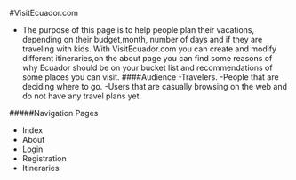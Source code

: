 #VisitEcuador.com

- The purpose of this page is to help people plan their vacations, depending on their budget,month, number of days and if they are traveling with kids. With VisitEcuador.com you can create and modify different itineraries,on the about page you can find some reasons of why Ecuador should be on your bucket list and recommendations of some places you can visit.
####Audience
-Travelers.
-People that are deciding where to go.
-Users that are casually browsing on the web and do not have any travel plans yet.



#####Navigation Pages

- Index
- About
- Login
- Registration
- Itineraries